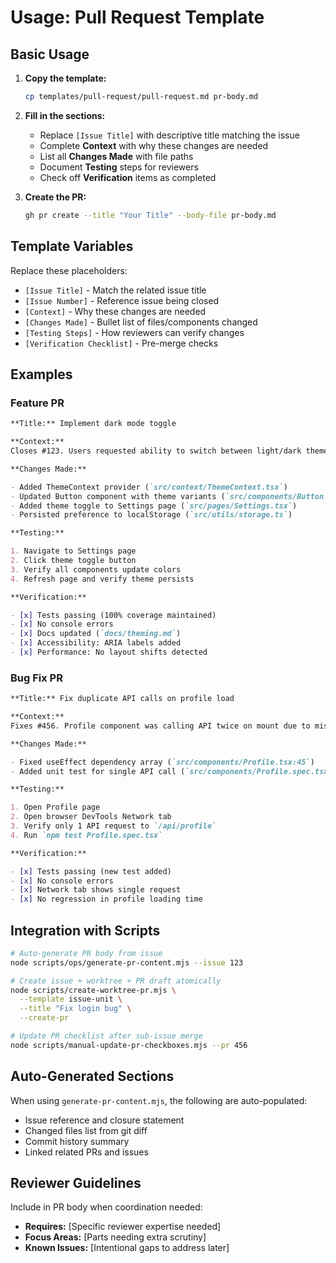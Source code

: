 # Usage: Pull Request Template

## Basic Usage

1. **Copy the template:**

   ```bash
   cp templates/pull-request/pull-request.md pr-body.md
   ```

2. **Fill in the sections:**
   - Replace `[Issue Title]` with descriptive title matching the issue
   - Complete **Context** with why these changes are needed
   - List all **Changes Made** with file paths
   - Document **Testing** steps for reviewers
   - Check off **Verification** items as completed

3. **Create the PR:**
   ```bash
   gh pr create --title "Your Title" --body-file pr-body.md
   ```

## Template Variables

Replace these placeholders:

- `[Issue Title]` - Match the related issue title
- `[Issue Number]` - Reference issue being closed
- `[Context]` - Why these changes are needed
- `[Changes Made]` - Bullet list of files/components changed
- `[Testing Steps]` - How reviewers can verify changes
- `[Verification Checklist]` - Pre-merge checks

## Examples

### Feature PR

```markdown
**Title:** Implement dark mode toggle

**Context:**
Closes #123. Users requested ability to switch between light/dark themes for better accessibility and preference support.

**Changes Made:**

- Added ThemeContext provider (`src/context/ThemeContext.tsx`)
- Updated Button component with theme variants (`src/components/Button.tsx`)
- Added theme toggle to Settings page (`src/pages/Settings.tsx`)
- Persisted preference to localStorage (`src/utils/storage.ts`)

**Testing:**

1. Navigate to Settings page
2. Click theme toggle button
3. Verify all components update colors
4. Refresh page and verify theme persists

**Verification:**

- [x] Tests passing (100% coverage maintained)
- [x] No console errors
- [x] Docs updated (`docs/theming.md`)
- [x] Accessibility: ARIA labels added
- [x] Performance: No layout shifts detected
```

### Bug Fix PR

```markdown
**Title:** Fix duplicate API calls on profile load

**Context:**
Fixes #456. Profile component was calling API twice on mount due to missing dependency array in useEffect, causing performance issues and duplicate data processing.

**Changes Made:**

- Fixed useEffect dependency array (`src/components/Profile.tsx:45`)
- Added unit test for single API call (`src/components/Profile.spec.tsx`)

**Testing:**

1. Open Profile page
2. Open browser DevTools Network tab
3. Verify only 1 API request to `/api/profile`
4. Run `npm test Profile.spec.tsx`

**Verification:**

- [x] Tests passing (new test added)
- [x] No console errors
- [x] Network tab shows single request
- [x] No regression in profile loading time
```

## Integration with Scripts

```bash
# Auto-generate PR body from issue
node scripts/ops/generate-pr-content.mjs --issue 123

# Create issue + worktree + PR draft atomically
node scripts/create-worktree-pr.mjs \
  --template issue-unit \
  --title "Fix login bug" \
  --create-pr

# Update PR checklist after sub-issue merge
node scripts/manual-update-pr-checkboxes.mjs --pr 456
```

## Auto-Generated Sections

When using `generate-pr-content.mjs`, the following are auto-populated:

- Issue reference and closure statement
- Changed files list from git diff
- Commit history summary
- Linked related PRs and issues

## Reviewer Guidelines

Include in PR body when coordination needed:

- **Requires:** [Specific reviewer expertise needed]
- **Focus Areas:** [Parts needing extra scrutiny]
- **Known Issues:** [Intentional gaps to address later]
